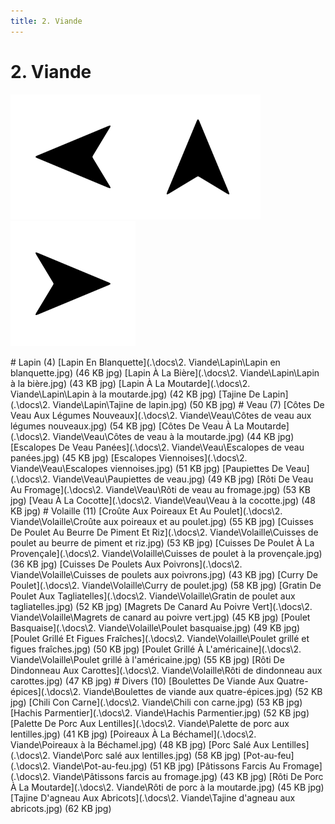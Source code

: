 ```yaml
---
title: 2. Viande
---  
```

# 2. Viande  
<p align="justify"><a href="1. Entree.html"><img src=".\assets\left.svg" title="Page précedente" style="height: 5vh" /></a><a href="."><img src=".\assets\up.svg" title="Page parente" style="height: 5vh" /></a><a href="3. Poisson.html"><img src=".\assets\right.svg" title="Page suivante" style="height: 5vh" /></a></p>  
# Lapin (4)  
[Lapin En Blanquette](.\docs\2. Viande\Lapin\Lapin en blanquette.jpg) (46 KB jpg)  
[Lapin À La Bière](.\docs\2. Viande\Lapin\Lapin à la bière.jpg) (43 KB jpg)  
[Lapin À La Moutarde](.\docs\2. Viande\Lapin\Lapin à la moutarde.jpg) (42 KB jpg)  
[Tajine De Lapin](.\docs\2. Viande\Lapin\Tajine de lapin.jpg) (50 KB jpg)  
# Veau (7)  
[Côtes De Veau Aux Légumes Nouveaux](.\docs\2. Viande\Veau\Côtes de veau aux légumes nouveaux.jpg) (54 KB jpg)  
[Côtes De Veau À La Moutarde](.\docs\2. Viande\Veau\Côtes de veau à la moutarde.jpg) (44 KB jpg)  
[Escalopes De Veau Panées](.\docs\2. Viande\Veau\Escalopes de veau panées.jpg) (45 KB jpg)  
[Escalopes Viennoises](.\docs\2. Viande\Veau\Escalopes viennoises.jpg) (51 KB jpg)  
[Paupiettes De Veau](.\docs\2. Viande\Veau\Paupiettes de veau.jpg) (49 KB jpg)  
[Rôti De Veau Au Fromage](.\docs\2. Viande\Veau\Rôti de veau au fromage.jpg) (53 KB jpg)  
[Veau À La Cocotte](.\docs\2. Viande\Veau\Veau à la cocotte.jpg) (48 KB jpg)  
# Volaille (11)  
[Croûte Aux Poireaux Et Au Poulet](.\docs\2. Viande\Volaille\Croûte aux poireaux et au poulet.jpg) (55 KB jpg)  
[Cuisses De Poulet Au Beurre De Piment Et Riz](.\docs\2. Viande\Volaille\Cuisses de poulet au beurre de piment et riz.jpg) (53 KB jpg)  
[Cuisses De Poulet À La Provençale](.\docs\2. Viande\Volaille\Cuisses de poulet à la provençale.jpg) (36 KB jpg)  
[Cuisses De Poulets Aux Poivrons](.\docs\2. Viande\Volaille\Cuisses de poulets aux poivrons.jpg) (43 KB jpg)  
[Curry De Poulet](.\docs\2. Viande\Volaille\Curry de poulet.jpg) (58 KB jpg)  
[Gratin De Poulet Aux Tagliatelles](.\docs\2. Viande\Volaille\Gratin de poulet aux tagliatelles.jpg) (52 KB jpg)  
[Magrets De Canard Au Poivre Vert](.\docs\2. Viande\Volaille\Magrets de canard au poivre vert.jpg) (45 KB jpg)  
[Poulet Basquaise](.\docs\2. Viande\Volaille\Poulet basquaise.jpg) (49 KB jpg)  
[Poulet Grillé Et Figues Fraîches](.\docs\2. Viande\Volaille\Poulet grillé et figues fraîches.jpg) (50 KB jpg)  
[Poulet Grillé À L'américaine](.\docs\2. Viande\Volaille\Poulet grillé à l'américaine.jpg) (55 KB jpg)  
[Rôti De Dindonneau Aux Carottes](.\docs\2. Viande\Volaille\Rôti de dindonneau aux carottes.jpg) (47 KB jpg)  
# Divers (10)  
[Boulettes De Viande Aux Quatre-épices](.\docs\2. Viande\Boulettes de viande aux quatre-épices.jpg) (52 KB jpg)  
[Chili Con Carne](.\docs\2. Viande\Chili con carne.jpg) (53 KB jpg)  
[Hachis Parmentier](.\docs\2. Viande\Hachis Parmentier.jpg) (52 KB jpg)  
[Palette De Porc Aux Lentilles](.\docs\2. Viande\Palette de porc aux lentilles.jpg) (41 KB jpg)  
[Poireaux À La Béchamel](.\docs\2. Viande\Poireaux à la Béchamel.jpg) (48 KB jpg)  
[Porc Salé Aux Lentilles](.\docs\2. Viande\Porc salé aux lentilles.jpg) (58 KB jpg)  
[Pot-au-feu](.\docs\2. Viande\Pot-au-feu.jpg) (51 KB jpg)  
[Pâtissons Farcis Au Fromage](.\docs\2. Viande\Pâtissons farcis au fromage.jpg) (43 KB jpg)  
[Rôti De Porc À La Moutarde](.\docs\2. Viande\Rôti de porc à la moutarde.jpg) (45 KB jpg)  
[Tajine D'agneau Aux Abricots](.\docs\2. Viande\Tajine d'agneau aux abricots.jpg) (62 KB jpg)  
